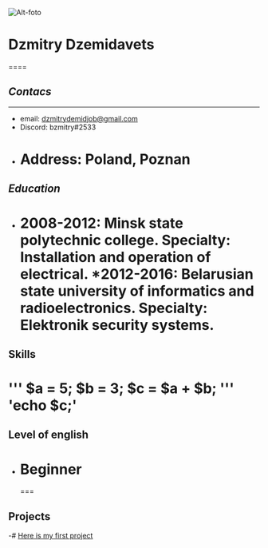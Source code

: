 ![Alt-foto](G:\repozit\IMG_1469.jpg)

# **Dzmitry Dzemidavets**

====

## _Contacs_

---

- email: dzmitrydemidjob@gmail.com
- Discord: bzmitry#2533
- # Address: Poland, Poznan

## **_Education_**

- 2008-2012: Minsk state polytechnic college. Specialty: Installation and operation of electrical.
  \*2012-2016: Belarusian state university of informatics and radioelectronics. Specialty: Elektronik security systems.
  ===

## Skills

'''
$a = 5;
$b = 3;
$c = $a + $b;
'''
'echo $c;'
===

## Level of english

- # Beginner
  ===

## Projects

-# [Here is my first project](https://DzmitryDemid.github.io/rsschool-cv/cv)
